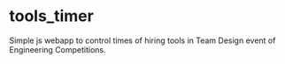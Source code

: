 tools_timer
===========

Simple js webapp to control times of hiring tools in Team Design event of Engineering Competitions.
